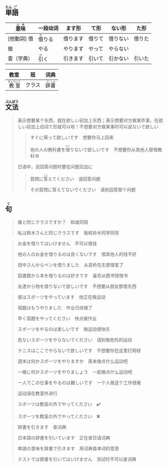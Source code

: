 ## <ruby>単<rt>たん</rt>語<rt>ご</rt></ruby>

| <ruby>意<rt>い</rt>味<rt>み</rt></ruby> | 一段动词                       | ます形   | て形   | ない形   | た形   |
| --------------------------------------- | ------------------------------ | -------- | ------ | -------- | ------ |
| [他動詞] 借                             | <ruby>借<rt>か</rt>りる</ruby> | 借ります | 借りて | 借りない | 借りた |
| 做                                      | やる                           | やります | やって | やらない |        |
| 查（字典）                              | <ruby>引<rt>ひ</rt>く</ruby>   | 引きます | 引いて | 引かない | 引いた |

| 教室                                          | 班     | 词典                                      |
| --------------------------------------------- | ------ | ----------------------------------------- |
| <ruby>教<rt>きょう</rt>室<rt>しつ</rt></ruby> | クラス | <ruby>辞<rt>じ</rt>書<rt>しょ</rt></ruby> |



## <ruby>文<rt>ぶん</rt>法<rt>ぽう</rt></ruby>

> 表示想要某个东西，就在欲しい前加上东西；表示想要对方做某件事，在欲しい前加上动词て形就可以啦！不想要对方做某事时可以说ないで欲しい
>
> > すぐに帰って欲しいです　想要你马上回来
> >
> > 他の人の教科書を<ruby>借<rt>かり</rt></ruby>りないで欲しいです　不想要你从其他人那借教科书
>
> 日语中，说回答问题时要在问题后加に
>
> > 質問に<ruby>答<rt>こた</rt></ruby>えてください　请回答问题
> >
> > その質問に答えてないでください　请别回答那个问题

## <ruby>句<rt>く</rt></ruby>

> 誰と同じクラスですか？　和谁同班
>
> 私は鈴木さんと同じクラスです　我和铃木同学同班

> お金を借りてはいけません　不可以借钱
>
> 他の人のお金を借りるのは良くないです　借其他人的钱不好
>
> 田中さんからベンを借りました　从高桥先生那借笔了
>
> 図書館から本を借りるのは好きです　喜欢从图书馆借书
>
> 友達から物を借りないで欲しいです　不想要从朋友那借东西

> 彼はスポーツをやっています　他正在做运动
>
> 宿題はもうやりました　作业已经做了
>
> 早く宿題をやってください　快点做作业
>
> スポーツをやるのは楽しいです　做运动很快乐
>
> 危ないスポーツをやらないでください　请别做危险的运动
>
> テニスはここでやらないで欲しいです　不想要你在这里打网球
>
> 週末は何かスポーツをやりますか　周末做点什么运动吧
>
> 一緒に何かスポーツをやりましょう　一起做点什么运动吧
>
> 一人でこの仕事をやるのは難しいです　一个人做这个工作很难
>
> 运动请在教室外进行
>
> スポーツは教室の外でやってください　✔️
>
> スポーツを教室の外でやってください　❌

> 辞書を引きます　查词典
>
> 日本語の辞書を引いています　正在查日语词典
>
> 単語の意味を辞書で引きます　用词典查单词的意思
>
> テストでは辞書を引いてはいけません　测试时不可以查词典
